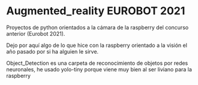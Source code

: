 # Augmented_reality EUROBOT 2021
Proyectos de python orientados a la cámara de la raspberry del concurso anterior (Eurobot 2021).

Dejo por aquí algo de lo que hice con la raspberry orientado a la visión el año pasado por si ha alguien le sirve.

Object_Detection es una carpeta de reconocimiento de objetos por redes neuronales, he usado yolo-tiny porque viene muy bien al ser liviano para la raspberry
